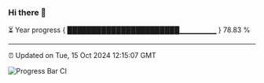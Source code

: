 ### Hi there 👋

⏳ Year progress { ███████████████████████▁▁▁▁▁▁▁ } 78.83 %

---

⏰ Updated on Tue, 15 Oct 2024 12:15:07 GMT

![Progress Bar CI](https://github.com/EinsPommes/EinsPommes/blob/main/.github/workflows/main.yml)
